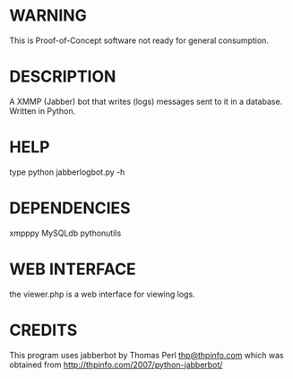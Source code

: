 # WARNING
This is Proof-of-Concept software not ready for general consumption.

# DESCRIPTION
A XMMP (Jabber) bot that writes (logs) messages sent to it in a database. Written in Python.

# HELP
type
python jabberlogbot.py -h

# DEPENDENCIES
xmpppy
MySQLdb
pythonutils

# WEB INTERFACE
the viewer.php is a web interface for viewing logs.

# CREDITS
This program uses jabberbot by Thomas Perl <thp@thpinfo.com> which was
obtained from http://thpinfo.com/2007/python-jabberbot/
